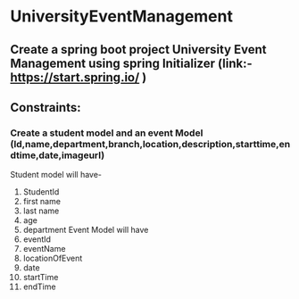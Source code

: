 # UniversityEventManagement
## Create a spring boot project University Event Management using spring Initializer  (link:- https://start.spring.io/ )

## Constraints:
  ### Create a student model and an event Model (Id,name,department,branch,location,description,starttime,endtime,date,imageurl)
Student model will have-
1. StudentId
2. first name
3. last name
4. age
5. department
Event Model will have
1. eventId
2. eventName
3. locationOfEvent
4. date
5. startTime
6. endTime
